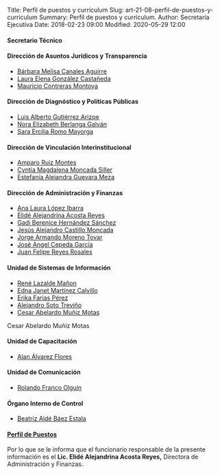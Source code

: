 Title: Perfil de puestos y currículum
Slug: art-21-08-perfil-de-puestos-y-curriculum
Summary: Perfil de puestos y currículum.
Author: Secretaría Ejecutiva
Date: 2018-02-23 09:00
Modified: 2020-05-29 12:00


 <script src="../date.js"></script>


#### Secretario Técnico


#### Dirección de Asuntos Jurídicos y Transparencia

* [Bárbara Melisa Canales Aguirre <i class="fa fa-file-pdf-o" aria-hidden="true"></i>](cv-bmca.pdf)
* [Laura Elena González Castañeda <i class="fa fa-file-pdf-o" aria-hidden="true"></i>](cv-legc.pdf)
* [Mauricio Contreras Montoya <i class="fa fa-file-pdf-o" aria-hidden="true"></i>](cv-mcm.pdf)

#### Dirección de Diagnóstico y Políticas Públicas


* [Luis Alberto Gutiérrez Arizpe <i class="fa fa-file-pdf-o" aria-hidden="true"></i>](cv-laga.pdf)
* [Nora Elizabeth Berlanga Galván <i class="fa fa-file-pdf-o" aria-hidden="true"></i>](cv-nebg.pdf)
* [Sara Ercilia Romo Mayorga<i class="fa fa-file-pdf-o" aria-hidden="true"></i>](CV-sr.pdf)

#### Dirección de Vinculación Interinstitucional

* [Amparo Ruiz Montes <i class="fa fa-file-pdf-o" aria-hidden="true"></i>](cv-arm.pdf)
* [Cyntia Magdalena Moncada Siller <i class="fa fa-file-pdf-o" aria-hidden="true"></i>](cv-cmms.pdf)
* [Estefanía Alejandra Guevara Meza <i class="fa fa-file-pdf-o" aria-hidden="true"></i>](cv-eagm.pdf)

#### Dirección de Administración y Finanzas

* [Ana Laura López Ibarra <i class="fa fa-file-pdf-o" aria-hidden="true"></i>](cv-alli.pdf)
* [Elidé Alejandrina Acosta Reyes <i class="fa fa-file-pdf-o" aria-hidden="true"></i>](cv-eaar.pdf)
* [Gadi Berenice Hernández Sánchez <i class="fa fa-file-pdf-o" aria-hidden="true"></i>](cv-gbhs.pdf)
* [Jesús Alejandro Castillo Moncada <i class="fa fa-file-pdf-o" aria-hidden="true"></i>](cv-jacm.pdf)
* [Jorge Armando Moreno Tovar <i class="fa fa-file-pdf-o" aria-hidden="true"></i>](cv-jamt.pdf)
* [José Ángel Cepeda García <i class="fa fa-file-pdf-o" aria-hidden="true"></i>](cv-jacg.pdf)
* [Juan Felipe Reyes Rosales <i class="fa fa-file-pdf-o" aria-hidden="true"></i>](cv-jfrr.pdf)

#### Unidad de Sistemas de Información

* [René Lazalde Mañon <i class="fa fa-file-pdf-o" aria-hidden="true"></i>](cvrlm.pdf)
* [Edna Janet Martínez Calvillo <i class="fa fa-file-pdf-o" aria-hidden="true"></i>](cv-ejmc.pdf)
* [Erika Farias Pérez <i class="fa fa-file-pdf-o" aria-hidden="true"></i>](cv-efp2.pdf)
* [Alejandro Soto Treviño <i class="fa fa-file-pdf-o" aria-hidden="true"></i>](cv-ast2.pdf)
* [Cesar Abelardo Muñiz Motas <i class="fa fa-file-pdf-o" aria-hidden="true"></i>](cv-cesar.pdf)

Cesar Abelardo Muñiz Motas
#### Unidad de Capacitación

* [Alan Álvarez Flores <i class="fa fa-file-pdf-o" aria-hidden="true"></i>](cv-aaf.pdf)

#### Unidad de Comunicación

* [Rolando Franco Olguín <i class="fa fa-file-pdf-o" aria-hidden="true"></i>](cv-rfo.pdf)

#### Órgano Interno de Control

* [Beatriz Aidé Báez Estala <i class="fa fa-file-pdf-o" aria-hidden="true"></i>](cv-babe.pdf)

#### [Perfil de Puestos](perfil-de-puestos.pdf)

Por lo que se le informa que el funcionario responsable de la presente información es el **Lic. Elidé Alejandrina Acosta Reyes,** Directora de Administración y Finanzas.
